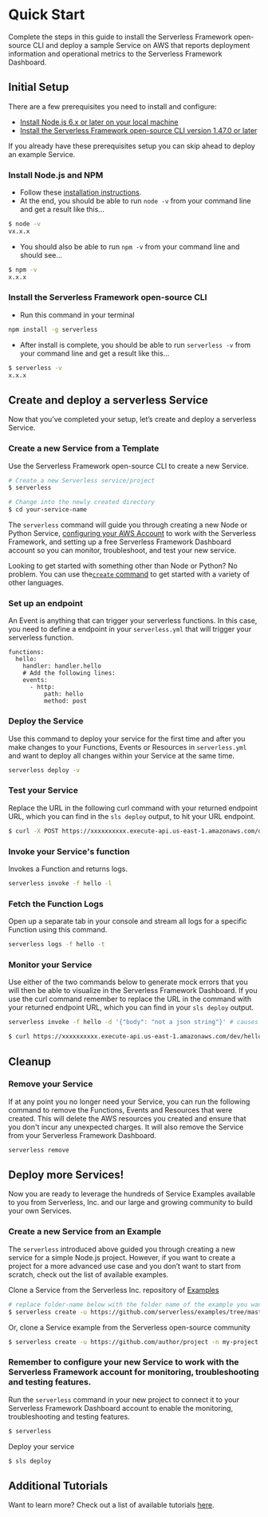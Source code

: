 <!--
title: Serverless Framework - AWS Lambda Guide - Quick Start
menuText: Quick Start
menuOrder: 1
description: Getting started with the Serverless Framework on AWS Lambda
layout: Doc
-->

# Quick Start

Complete the steps in this guide to install the Serverless Framework open-source CLI and deploy a sample Service on AWS that reports deployment information and operational metrics to the Serverless Framework Dashboard.

## Initial Setup

There are a few prerequisites you need to install and configure:

- [Install Node.js 6.x or later on your local machine](#install-nodejs-and-npm)
- [Install the Serverless Framework open-source CLI version 1.47.0 or later](#install-the-serverless-framework-open-source-cli)

If you already have these prerequisites setup you can skip ahead to deploy an example Service.

### Install Node.js and NPM

- Follow these [installation instructions](https://nodejs.org/en/download/).
- At the end, you should be able to run `node -v` from your command line and get a result like this...

```sh
$ node -v
vx.x.x
```

- You should also be able to run `npm -v` from your command line and should see...

```sh
$ npm -v
x.x.x
```

### Install the Serverless Framework open-source CLI

- Run this command in your terminal

```sh
npm install -g serverless
```

- After install is complete, you should be able to run `serverless -v` from your command line and get a result like this...

```sh
$ serverless -v
x.x.x
```

## Create and deploy a serverless Service

Now that you’ve completed your setup, let’s create and deploy a serverless Service.

### Create a new Service from a Template

Use the Serverless Framework open-source CLI to create a new Service.

```sh
# Create a new Serverless service/project
$ serverless

# Change into the newly created directory
$ cd your-service-name
```

The `serverless` command will guide you through creating a new Node or Python Service, [configuring your AWS Account](https://serverless.com/framework/docs/providers/aws/guide/credentials/) to work with the Serverless Framework, and setting up a free Serverless Framework Dashboard account so you can monitor, troubleshoot, and test your new service.

Looking to get started with something other than Node or Python? No problem. You can use the[`create` command](https://serverless.com/framework/docs/providers/aws/cli-reference/create/) to get started with a variety of other languages.

### Set up an endpoint

An Event is anything that can trigger your serverless functions. In this case, you need to define a endpoint in your `serverless.yml` that will trigger your serverless function. 

```
functions:
  hello:
    handler: handler.hello
    # Add the following lines:
    events:
      - http:
          path: hello
          method: post
```

### Deploy the Service

Use this command to deploy your service for the first time and after you make changes to your Functions, Events or Resources in `serverless.yml` and want to deploy all changes within your Service at the same time.

```bash
serverless deploy -v
```

### Test your Service

Replace the URL in the following curl command with your returned endpoint URL, which you can find in the `sls deploy` output, to hit your URL endpoint.

```bash
$ curl -X POST https://xxxxxxxxxx.execute-api.us-east-1.amazonaws.com/dev/hello
```

### Invoke your Service's function

Invokes a Function and returns logs.

```bash
serverless invoke -f hello -l
```

### Fetch the Function Logs

Open up a separate tab in your console and stream all logs for a specific Function using this command.

```bash
serverless logs -f hello -t
```

### Monitor your Service

Use either of the two commands below to generate mock errors that you will then be able to visualize in the Serverless Framework Dashboard. If you use the curl command remember to replace the URL in the command with your returned endpoint URL, which you can find in your `sls deploy` output.

```bash
serverless invoke -f hello -d '{"body": "not a json string"}' # causes a JSON parsing error so error Insights will populate
```

```bash
$ curl https://xxxxxxxxxx.execute-api.us-east-1.amazonaws.com/dev/hello --data-binary 'not a json string' # causes a JSON parsing error so error Insights will populate
```

## Cleanup

### Remove your Service

If at any point you no longer need your Service, you can run the following command to remove the Functions, Events and Resources that were created. This will delete the AWS resources you created and ensure that you don't incur any unexpected charges. It will also remove the Service from your Serverless Framework Dashboard.

```sh
serverless remove
```

## Deploy more Services!

Now you are ready to leverage the hundreds of Service Examples available to you from Serverless, Inc. and our large and growing community to build your own Services.

### Create a new Service from an Example

The `serverless` introduced above guided you through creating a new service for a simple Node.js project. However, if you want to create a project for a more advanced use case and you don’t want to start from scratch, check out the list of available examples.

Clone a Service from the Serverless Inc. repository of [Examples](https://serverless.com/examples/)

```sh
# replace folder-name below with the folder name of the example you want to use
$ serverless create -u https://github.com/serverless/examples/tree/master/folder-name -n my-project
```

Or, clone a Service example from the Serverless open-source community

```sh
$ serverless create -u https://github.com/author/project -n my-project
```

### Remember to configure your new Service to work with the Serverless Framework account for monitoring, troubleshooting and testing features.

Run the `serverless` command in your new project to connect it to your Serverless Framework Dashboard account to enable the monitoring, troubleshooting and testing features.

```sh
$ serverless
```

Deploy your service

```sh
$ sls deploy
```

## Additional Tutorials

Want to learn more? Check out a list of available tutorials [here](https://serverless.com/courses/).
